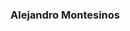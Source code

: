 ### Alejandro Montesinos 

<!--
**alejandromontesinos/alejandromontesinos** is a ✨ _special_ ✨ repository because its `README.md` (this file) appears on your GitHub profile.


